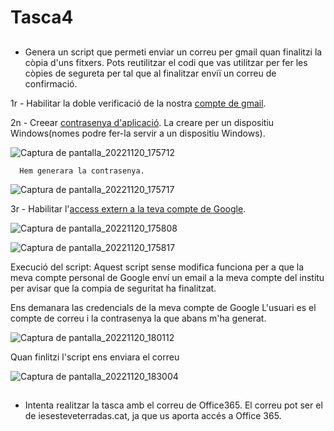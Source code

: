 # Tasca4
##
- Genera un script que permeti enviar un correu per gmail quan finalitzi la còpia d'uns fitxers. Pots reutilitzar el codi que vas utilitzar per fer les còpies de segureta per tal que al finalitzar enviï un correu de confirmació.

1r - Habilitar la doble verificació de la nostra [compte de gmail](https://myaccount.google.com/signinoptions/two-step-verification).

2n - Creear [contrasenya d'aplicació](https://security.google.com/settings/security/apppasswords).
      La creare per un dispositiu Windows(nomes podre fer-la servir a un dispositiu Windows).
      
![Captura de pantalla_20221120_175712](https://user-images.githubusercontent.com/113999297/202916396-d2c0fa39-3004-4f39-8205-844c96028b65.png)

      Hem generara la contrasenya.
      
![Captura de pantalla_20221120_175717](https://user-images.githubusercontent.com/113999297/202916434-9b02c231-26a6-49ab-a8b5-c7e5243404dc.png)

3r - Habilitar l'[access extern a la teva compte de Google](https://accounts.google.com/DisplayUnlockCaptcha).

![Captura de pantalla_20221120_175808](https://user-images.githubusercontent.com/113999297/202916499-9bfeabf0-28ad-4b54-845d-b3105720b5a2.png)

![Captura de pantalla_20221120_175817](https://user-images.githubusercontent.com/113999297/202916523-5bfcb39c-1503-4c02-a892-8994f432a5c4.png)

Execució del script:
Aquest script sense modifica funciona per a que la meva compte personal de Google enví un email a la meva compte del institu per avisar que la compia de seguritat ha finalitzat.

Ens demanara las credencials de la meva compte de Google
L'usuari es el compte de correu i la contrasenya la que abans m'ha generat.

![Captura de pantalla_20221120_180112](https://user-images.githubusercontent.com/113999297/202916734-fe2c84dd-5899-4198-a67f-bab3a11f25d9.png)

Quan finlitzi l'script ens enviara el correu

![Captura de pantalla_20221120_183004](https://user-images.githubusercontent.com/113999297/202916809-127a4d6f-5409-4db0-b4a3-d04da6452d47.png)





##
- Intenta realitzar la tasca amb el correu de Office365. El correu pot ser el de iesesteveterradas.cat, ja que us aporta accés a Office 365.

